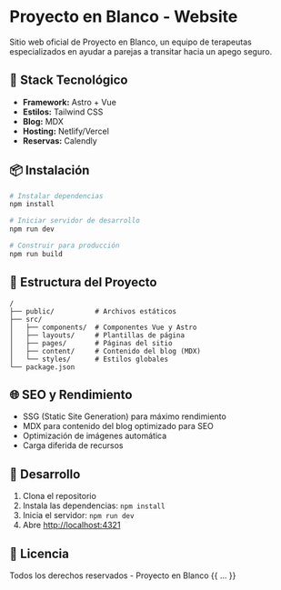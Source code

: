 # Proyecto en Blanco - Website

Sitio web oficial de Proyecto en Blanco, un equipo de terapeutas especializados en ayudar a parejas a transitar hacia un apego seguro.

## 🚀 Stack Tecnológico

- **Framework:** Astro + Vue
- **Estilos:** Tailwind CSS
- **Blog:** MDX
- **Hosting:** Netlify/Vercel
- **Reservas:** Calendly

## 📦 Instalación

```bash
# Instalar dependencias
npm install

# Iniciar servidor de desarrollo
npm run dev

# Construir para producción
npm run build
```

## 📄 Estructura del Proyecto

```text
/
├── public/          # Archivos estáticos
├── src/
│   ├── components/  # Componentes Vue y Astro
│   ├── layouts/     # Plantillas de página
│   ├── pages/       # Páginas del sitio
│   ├── content/     # Contenido del blog (MDX)
│   └── styles/      # Estilos globales
└── package.json
```

## 🌐 SEO y Rendimiento

- SSG (Static Site Generation) para máximo rendimiento
- MDX para contenido del blog optimizado para SEO
- Optimización de imágenes automática
- Carga diferida de recursos

## 📱 Desarrollo

1. Clona el repositorio
2. Instala las dependencias: `npm install`
3. Inicia el servidor: `npm run dev`
4. Abre [http://localhost:4321](http://localhost:4321)

## 📝 Licencia

Todos los derechos reservados - Proyecto en Blanco {{ ... }}
